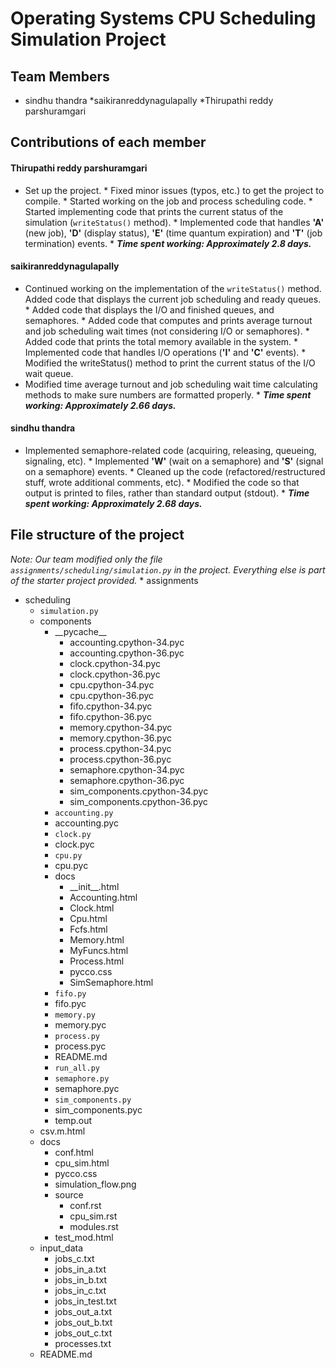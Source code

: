 # Operating Systems CPU Scheduling Simulation Project
## Team Members
* sindhu thandra *saikiranreddynagulapally *Thirupathi reddy 
parshuramgari
## Contributions of each member
#### Thirupathi reddy parshuramgari
* Set up the project. * Fixed minor issues (typos, etc.) to get the 
project to compile. * Started working on the job and process scheduling 
code. * Started implementing code that prints the current status of the 
simulation (`writeStatus()` method). * Implemented code that handles 
**'A'** (new job), **'D'** (display status), **'E'** (time quantum 
expiration) and **'T'** (job termination) events. * ***Time spent 
working: Approximately 2.8 days.***
#### saikiranreddynagulapally
* Continued working on the implementation of the `writeStatus()` method. 
Added code that displays the current job scheduling and ready queues. * 
Added code that displays the I/O and finished queues, and semaphores. * 
Added code that computes and prints average turnout and job scheduling 
wait times (not considering I/O or semaphores). * Added code that prints 
the total memory available in the system. * Implemented code that 
handles I/O operations (**'I'** and **'C'** events). * Modified the 
writeStatus() method to print the current status of the I/O wait queue. 
* Modified time average turnout and job scheduling wait time calculating 
methods to make sure numbers are formatted properly. * ***Time spent 
working: Approximately 2.66 days.***
#### sindhu thandra
* Implemented semaphore-related code (acquiring, releasing, queueing, 
signaling, etc). * Implemented **'W'** (wait on a semaphore) and **'S'** 
(signal on a semaphore) events. * Cleaned up the code 
(refactored/restructured stuff, wrote additional comments, etc). * 
Modified the code so that output is printed to files, rather than 
standard output (stdout). * ***Time spent working: Approximately 2.68 
days.***
## File structure of the project
*Note: Our team modified only the file 
`assignments/scheduling/simulation.py` in the project. Everything else 
is part of the starter project provided.* * assignments
   * scheduling
     * `simulation.py`
     * components
       * \_\_pycache\_\_
         * accounting.cpython-34.pyc
         * accounting.cpython-36.pyc
         * clock.cpython-34.pyc
         * clock.cpython-36.pyc
         * cpu.cpython-34.pyc
         * cpu.cpython-36.pyc
         * fifo.cpython-34.pyc
         * fifo.cpython-36.pyc
         * memory.cpython-34.pyc
         * memory.cpython-36.pyc
         * process.cpython-34.pyc
         * process.cpython-36.pyc
         * semaphore.cpython-34.pyc
         * semaphore.cpython-36.pyc
         * sim_components.cpython-34.pyc
         * sim_components.cpython-36.pyc
       * `accounting.py`
       * accounting.pyc
       * `clock.py`
       * clock.pyc
       * `cpu.py`
       * cpu.pyc
       * docs
         * \_\_init\_\_.html
         * Accounting.html
         * Clock.html
         * Cpu.html
         * Fcfs.html
         * Memory.html
         * MyFuncs.html
         * Process.html
         * pycco.css
         * SimSemaphore.html
       * `fifo.py`
       * fifo.pyc
       * `memory.py`
       * memory.pyc
       * `process.py`
       * process.pyc
       * README.md
       * `run_all.py`
       * `semaphore.py`
       * semaphore.pyc
       * `sim_components.py`
       * sim_components.pyc
       * temp.out
     * csv.m.html
     * docs
       * conf.html
       * cpu_sim.html
       * pycco.css
       * simulation_flow.png
       * source
         * conf.rst
         * cpu_sim.rst
         * modules.rst
       * test_mod.html
     * input_data
       * jobs_c.txt
       * jobs_in_a.txt
       * jobs_in_b.txt
       * jobs_in_c.txt
       * jobs_in_test.txt
       * jobs_out_a.txt
       * jobs_out_b.txt
       * jobs_out_c.txt
       * processes.txt
     * README.md
